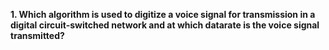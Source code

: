 **1. Which algorithm is used to digitize a voice signal for transmission in a digital circuit-switched network and at which datarate is the voice signal transmitted?**
